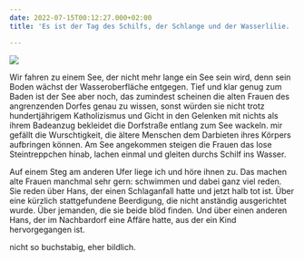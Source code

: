```yaml
---
date: 2022-07-15T00:12:27.000+02:00
title: 'Es ist der Tag des Schilfs, der Schlange und der Wasserlilie. '

---
```

![](/uploads/schilf-1.jpg)

Wir fahren zu einem See, der nicht mehr lange ein See sein wird, denn sein Boden wächst der Wasseroberfläche entgegen. Tief und klar genug zum Baden ist der See aber noch, das zumindest scheinen die alten Frauen des angrenzenden Dorfes genau zu wissen, sonst würden sie nicht trotz hundertjährigem Katholizismus und Gicht in den Gelenken mit nichts als ihrem Badeanzug bekleidet die Dorfstraße entlang zum See wackeln. mir gefällt die Wurschtigkeit, die ältere Menschen dem Darbieten ihres Körpers aufbringen können. Am See angekommen steigen die Frauen das lose Steintreppchen hinab, lachen einmal und gleiten durchs Schilf ins Wasser. 

Auf einem Steg am anderen Ufer liege ich und höre ihnen zu. Das machen alte Frauen manchmal sehr gern: schwimmen und dabei ganz viel reden. Sie reden über Hans, der einen Schlaganfall hatte und jetzt halb tot ist. Über eine kürzlich stattgefundene Beerdigung, die nicht anständig  ausgerichtet wurde. Über jemanden, die sie beide blöd finden. Und über einen anderen Hans, der im Nachbardorf eine Affäre hatte, aus der ein Kind hervorgegangen ist. 

nicht so buchstabig, eher  bildlich.